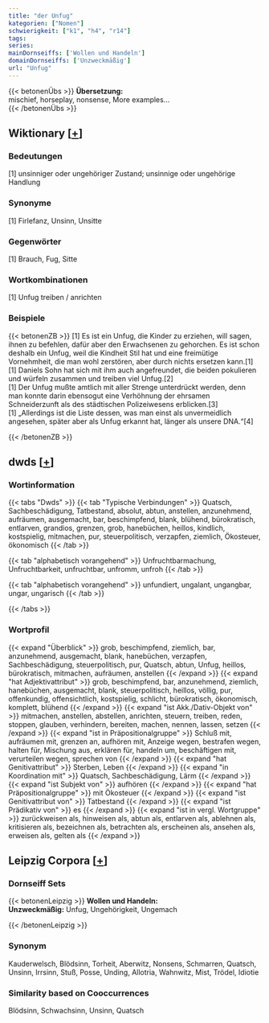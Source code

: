 ```yaml
---
title: "der Unfug"
kategorien: ["Nomen"]
schwierigkeit: ["k1", "h4", "r14"]
tags:
series:
mainDornseiffs: ['Wollen und Handeln']
domainDornseiffs: ['Unzweckmäßig']
url: "Unfug"
---
```


{{< betonenÜbs >}}
**Übersetzung:**  
mischief, horseplay, nonsense, More examples...  
{{< /betonenÜbs >}}

## Wiktionary [[+](https://de.wiktionary.org/wiki/Unfug)]

### Bedeutungen
[1] unsinniger oder ungehöriger Zustand; unsinnige oder ungehörige Handlung  

### Synonyme
[1] Firlefanz, Unsinn, Unsitte  

### Gegenwörter
[1] Brauch, Fug, Sitte  

### Wortkombinationen
[1] Unfug treiben / anrichten  

### Beispiele
{{< betonenZB >}}
[1] Es ist ein Unfug, die Kinder zu erziehen, will sagen, ihnen zu befehlen, dafür aber den Erwachsenen zu gehorchen. Es ist schon deshalb ein Unfug, weil die Kindheit Stil hat und eine freimütige Vornehmheit, die man wohl zerstören, aber durch nichts ersetzen kann.[1]  
[1]  Daniels Sohn hat sich mit ihm auch angefreundet, die beiden pokulieren und würfeln zusammen und treiben viel Unfug.[2]  
[1] Der Unfug mußte amtlich mit aller Strenge unterdrückt werden, denn man konnte darin ebensogut eine Verhöhnung der ehrsamen Schneiderzunft als des städtischen Polizeiwesens erblicken.[3]  
[1] „Allerdings ist die Liste dessen, was man einst als unvermeidlich angesehen, später aber als Unfug erkannt hat, länger als unsere DNA.“[4]  

{{< /betonenZB >}}


## dwds [[+](https://www.dwds.de/wb/Unfug)]

### Wortinformation
{{< tabs "Dwds" >}}
{{< tab "Typische Verbindungen" >}}
Quatsch, Sachbeschädigung, Tatbestand, absolut, abtun, anstellen, anzunehmend, aufräumen, ausgemacht, bar, beschimpfend, blank, blühend, bürokratisch, entlarven, grandios, grenzen, grob, hanebüchen, heillos, kindlich, kostspielig, mitmachen, pur, steuerpolitisch, verzapfen, ziemlich, Ökosteuer, ökonomisch
{{< /tab >}}

{{< tab "alphabetisch vorangehend" >}}
Unfruchtbarmachung, Unfruchtbarkeit, unfruchtbar, unfromm, unfroh
{{< /tab >}}

{{< tab "alphabetisch vorangehend" >}}
unfundiert, ungalant, ungangbar, ungar, ungarisch
{{< /tab >}}

{{< /tabs >}}

### Wortprofil
{{< expand "Überblick" >}} grob, beschimpfend, ziemlich, bar, anzunehmend, ausgemacht, blank, hanebüchen, verzapfen, Sachbeschädigung, steuerpolitisch, pur, Quatsch, abtun, Unfug, heillos, bürokratisch, mitmachen, aufräumen, anstellen {{< /expand >}}
{{< expand "hat Adjektivattribut" >}} grob, beschimpfend, bar, anzunehmend, ziemlich, hanebüchen, ausgemacht, blank, steuerpolitisch, heillos, völlig, pur, offenkundig, offensichtlich, kostspielig, schlicht, bürokratisch, ökonomisch, komplett, blühend {{< /expand >}}
{{< expand "ist Akk./Dativ-Objekt von" >}} mitmachen, anstellen, abstellen, anrichten, steuern, treiben, reden, stoppen, glauben, verhindern, bereiten, machen, nennen, lassen, setzen {{< /expand >}}
{{< expand "ist in Präpositionalgruppe" >}} Schluß mit, aufräumen mit, grenzen an, aufhören mit, Anzeige wegen, bestrafen wegen, halten für, Mischung aus, erklären für, handeln um, beschäftigen mit, verurteilen wegen, sprechen von {{< /expand >}}
{{< expand "hat Genitivattribut" >}} Sterben, Leben {{< /expand >}}
{{< expand "in Koordination mit" >}} Quatsch, Sachbeschädigung, Lärm {{< /expand >}}
{{< expand "ist Subjekt von" >}} aufhören {{< /expand >}}
{{< expand "hat Präpositionalgruppe" >}} mit Ökosteuer {{< /expand >}}
{{< expand "ist Genitivattribut von" >}} Tatbestand {{< /expand >}}
{{< expand "ist Prädikativ von" >}} es {{< /expand >}}
{{< expand "ist in vergl. Wortgruppe" >}} zurückweisen als, hinweisen als, abtun als, entlarven als, ablehnen als, kritisieren als, bezeichnen als, betrachten als, erscheinen als, ansehen als, erweisen als, gelten als {{< /expand >}}

## Leipzig Corpora [[+](https://corpora.uni-leipzig.de/en/res?word=Unfug&corpusId=deu_newscrawl-public_2018)]

### Dornseiff Sets
{{< betonenLeipzig >}}
**Wollen und Handeln:**  
**Unzweckmäßig:** Unfug, Ungehörigkeit, Ungemach  

{{< /betonenLeipzig >}}

### Synonym
Kauderwelsch, Blödsinn, Torheit, Aberwitz, Nonsens, Schmarren, Quatsch, Unsinn, Irrsinn, Stuß, Posse, Unding, Allotria, Wahnwitz, Mist, Trödel, Idiotie


### Similarity based on Cooccurrences
Blödsinn, Schwachsinn, Unsinn, Quatsch

